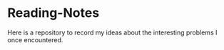 # Reading-Notes
Here is a repository to record my ideas about the interesting problems I once encountered.
